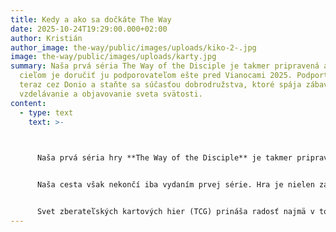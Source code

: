 ```yaml
---
title: Kedy a ako sa dočkáte The Way
date: 2025-10-24T19:29:00.000+02:00
author: Kristián
author_image: the-way/public/images/uploads/kiko-2-.jpg
image: the-way/public/images/uploads/karty.jpg
summary: Naša prvá séria The Way of the Disciple je takmer pripravená a naším
  cieľom je doručiť ju podporovateľom ešte pred Vianocami 2025. Podporte hru už
  teraz cez Donio a staňte sa súčasťou dobrodružstva, ktoré spája zábavu,
  vzdelávanie a objavovanie sveta svätosti.
content:
  - type: text
    text: >-
      


      Naša prvá séria hry **The Way of the Disciple** je takmer pripravená a naším odvážnym cieľom je doručiť ju podporovateľom **ešte pred Vianocami 2025**. Vieme, že termín je náročný, no veríme, že s vašou pomocou sa nám to podarí. Preto je veľmi dôležité, aby ste hru podporili už teraz cez platformu Donio. Práve vďaka vašej včasnej účasti môžeme pripraviť všetky karty, balíčky a odoslať ich včas.


      Naša cesta však nekončí iba vydaním prvej série. Hra je nielen zábava, ale aj **vzdelávanie a objavovanie sveta svätosti**. Pracujeme na viacerých doplnkových materiáloch, ktoré majú zaujímavý a interaktívny charakter a obohacujú zážitok mimo samotnej hry. V budúcnosti plánujeme dokonca aj samostatnú interaktívnu aplikáciu, ktorá umožní hráčom spoznať svätcov a ich hodnoty ešte hlbšie.


      Svet zberateľských kartových hier (TCG) prináša radosť najmä v tom, že si každý hráč môže zostaviť **vlastný balíček kariet**. Momentálne sú naše možnosti obmedzené časom, kapacitami a financiami, no už teraz plánujeme ďalšie série a testujeme nové mechaniky. Druhá séria je dokonca už vo fáze finálneho testovania. Vaša podpora je preto pre nás kľúčová a pomáha nám prinášať viac zábavy, viac inšpirácie a viac možností pre každého, kto chce kráčať cestou dobra a odvahy.
---
```

